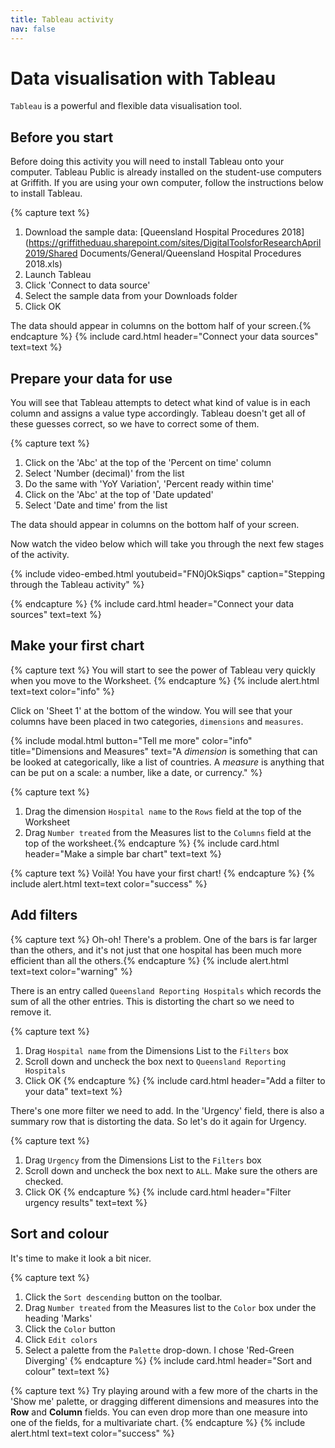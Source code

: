 ```yaml
---
title: Tableau activity
nav: false
---
```



# Data visualisation with Tableau

`Tableau` is a powerful and flexible data visualisation tool. 

## Before you start

Before doing this activity you will need to install Tableau onto your computer. Tableau Public is already installed on the student-use computers at Griffith. If you are using your own computer, follow the instructions below to install Tableau.


{% capture text %}
1. Download the sample data: [Queensland Hospital Procedures 2018](https://griffitheduau.sharepoint.com/sites/DigitalToolsforResearchApril2019/Shared Documents/General/Queensland Hospital Procedures 2018.xls)
2. Launch Tableau
3. Click 'Connect to data source'
4. Select the sample data from your Downloads folder
5. Click OK

The data should appear in columns on the bottom half of your screen.{% endcapture %}
{% include card.html header="Connect your data sources" text=text %}

## Prepare your data for use

You will see that Tableau attempts to detect what kind of value is in each column and assigns a value type accordingly. Tableau doesn't get all of these guesses correct, so we have to correct some of them. 

{% capture text %}
1. Click on the 'Abc' at the top of the 'Percent on time' column
2. Select 'Number (decimal)' from the list
3. Do the same with 'YoY Variation', 'Percent ready within time'
4. Click on the 'Abc' at the top of 'Date updated'
5. Select 'Date and time' from the list

The data should appear in columns on the bottom half of your screen.

Now watch the video below which will take you through the next few stages of the activity.

{% include video-embed.html youtubeid="FN0jOkSiqps" caption="Stepping through the Tableau activity" %}

{% endcapture %}
{% include card.html header="Connect your data sources" text=text %}

## Make your first chart
{% capture text %}
You will start to see the power of Tableau very quickly when you move to the Worksheet. {% endcapture %}
{% include alert.html text=text color="info" %}

Click on 'Sheet 1' at the bottom of the window. You will see that your columns have been placed in two categories, `dimensions` and `measures`.

{% include modal.html button="Tell me more" color="info" title="Dimensions and Measures" text="A *dimension* is something that can be looked at categorically, like a list of countries. A *measure* is anything that can be put on a scale: a number, like a date, or currency." %}

{% capture text %}
1. Drag the dimension `Hospital name` to the `Rows` field at the top of the Worksheet
2. Drag `Number treated` from the Measures list to the `Columns` field at the top of the worksheet.{% endcapture %}
{% include card.html header="Make a simple bar chart" text=text %}

{% capture text %}
Voilà! You have your first chart! <i class="far fa-chart-bar"></i>{% endcapture %}
{% include alert.html text=text color="success" %}

## Add filters

{% capture text %}
Oh-oh! There's a problem. One of the bars is far larger than the others, and it's not just that one hospital has been much more efficient than all the others.{% endcapture %}
{% include alert.html text=text color="warning" %}

There is an entry called `Queensland Reporting Hospitals` which records the sum of all the other entries. This is distorting the chart so we need to remove it. 

{% capture text %}
1. Drag `Hospital name` from the Dimensions List to the `Filters` box
2. Scroll down and uncheck the box next to `Queensland Reporting Hospitals`
3. Click OK
{% endcapture %}
{% include card.html header="Add a filter to your data" text=text %}

There's one more filter we need to add. In the 'Urgency' field, there is also a summary row that is distorting the data. So let's do it again for Urgency.

{% capture text %}
1. Drag `Urgency` from the Dimensions List to the `Filters` box
2. Scroll down and uncheck the box next to `ALL`. Make sure the others are checked.
3. Click OK
{% endcapture %}
{% include card.html header="Filter urgency results" text=text %}

## Sort and colour

It's time to make it look a bit nicer. 

{% capture text %}
1. Click the `Sort descending` button on the toolbar. 
2. Drag `Number treated` from the Measures list to the `Color` box under the heading 'Marks'
3. Click the `Color` button
4. Click `Edit colors`
5. Select a palette from the `Palette` drop-down. I chose 'Red-Green Diverging'
{% endcapture %}
{% include card.html header="Sort and colour" text=text %}

{% capture text %}
Try playing around with a few more of the charts in the 'Show me' palette, or dragging different dimensions and measures into the **Row** and **Column** fields. You can even drop more than one measure into one of the fields, for a multivariate chart.
{% endcapture %}
{% include alert.html text=text color="success" %}